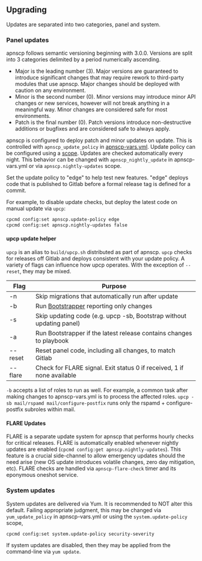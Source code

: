 ## Upgrading

Updates are separated into two categories, panel and system.

### Panel updates

apnscp follows semantic versioning beginning with 3.0.0. Versions are split into 3 categories delimited by a period numerically ascending. 

* Major is the leading number (3). Major versions are guaranteed to introduce significant changes that may require rework to third-party modules that use apnscp. Major changes should be deployed with caution on any environment.
* Minor is the second number (0). Minor versions may introduce minor API changes or new services, however will not break anything in a meaningful way. Minor changes are considered safe for most environments.
* Patch is the final number (0). Patch versions introduce non-destructive additions or bugfixes and are considered safe to always apply.

apnscp is configured to deploy patch and minor updates on update. This is controlled with `apnscp_update_policy` in [apnscp-vars.yml](https://github.com/apisnetworks/apnscp-playbooks/blob/master/apnscp-vars.yml). Update policy can be configured using a [scope](docs/Scopes.md). Updates are checked automatically every night. This behavior can be changed with `apnscp_nightly_update` in apnscp-vars.yml or via `apnscp.nightly-updates` scope.

Set the update policy to "edge" to help test new features. "edge" deploys code that is published to Gitlab before a formal release tag is defined for a commit. 

For example, to disable update checks, but deploy the latest code on manual update via `upcp`:

```bash
cpcmd config:set apnscp.update-policy edge
cpcmd config:set apnscp.nightly-updates false
```

#### upcp update helper

`upcp` is an alias to `build/upcp.sh` distributed as part of apnscp. `upcp` checks for releases off Gitlab and deploys consistent with your update policy. A variety of flags can influence how upcp operates. With the exception of `--reset`, they may be mixed.

| Flag    | Purpose                                                      |
| ------- | ------------------------------------------------------------ |
| -n      | Skip migrations that automatically run after update          |
| -b      | Run [Bootstrapper](https://github.com/apisnetworks/apnscp-bootstrapper) reporting only changes |
| -s      | Skip updating code (e.g. upcp -sb, Bootstrap without updating panel) |
| -a      | Run Bootstrapper if the latest release contains changes to playbook |
| --reset | Reset panel code, including all changes, to match Gitlab     |
| --flare   | Check for FLARE signal. Exit status 0 if received, 1 if none available |

`-b` accepts a list of roles to run as well. For example, a common task after making changes to apnscp-vars.yml is to process the affected roles. `upcp -sb mail/rspamd mail/configure-postfix`  runs only the rspamd + configure-postfix subroles within mail.

#### FLARE Updates
FLARE is a separate update system for apnscp that performs hourly checks for critical releases. FLARE is automatically enabled whenever nightly updates are enabled (`cpcmd config:get apnscp.nightly-updates`). This feature is a crucial side-channel to allow emergency updates should the need arise (new OS update introduces volatile changes, zero day mitigation, etc). FLARE checks are handled via `apnscp-flare-check` timer and its eponymous oneshot service.

### System updates

System updates are delivered via Yum. It is recommended to NOT alter this default. Failing appropriate judgment, this may be changed via `yum_update_policy` in apnscp-vars.yml or using the `system.update-policy` scope,

```bash
cpcmd config:set system.update-policy security-severity
```

If system updates are disabled, then they may be applied from the command-line via `yum update`.